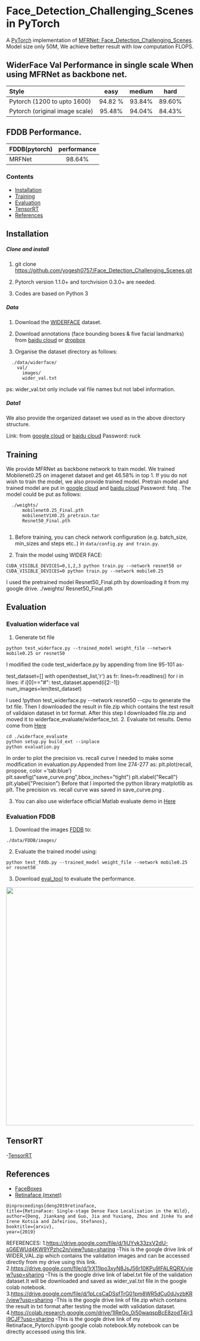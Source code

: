 # Face_Detection_Challenging_Scenes in PyTorch

A [PyTorch](https://pytorch.org/) implementation of [MFRNet: Face_Detection_Challenging_Scenes](https://arxiv.org/abs/1905.00641). Model size only 50M, We achieve better result with low computation FLOPS.

## WiderFace Val Performance in single scale When using MFRNet as backbone net.
| Style | easy | medium | hard |
|:-|:-:|:-:|:-:|
| Pytorch (1200 to upto 1600) | 94.82 % | 93.84% | 89.60% |
| Pytorch (original image scale) | 95.48% | 94.04% | 84.43% |

## FDDB Performance.
| FDDB(pytorch) | performance |
|:-|:-:|
| MRFNet | 98.64% |

### Contents
- [Installation](#installation)
- [Training](#training)
- [Evaluation](#evaluation)
- [TensorRT](#tensorrt)
- [References](#references)

## Installation
##### Clone and install
1. git clone https://github.com/yogesh0757/Face_Detection_Challenging_Scenes.git

2. Pytorch version 1.1.0+ and torchvision 0.3.0+ are needed.

3. Codes are based on Python 3

##### Data
1. Download the [WIDERFACE](http://shuoyang1213.me/WIDERFACE/WiderFace_Results.html) dataset.

2. Download annotations (face bounding boxes & five facial landmarks) from [baidu cloud](https://pan.baidu.com/s/1Laby0EctfuJGgGMgRRgykA) or [dropbox](https://www.dropbox.com/s/7j70r3eeepe4r2g/retinaface_gt_v1.1.zip?dl=0)

3. Organise the dataset directory as follows:

```Shell
  ./data/widerface/
    val/
      images/
      wider_val.txt
```
ps: wider_val.txt only include val file names but not label information.

##### Data1
We also provide the organized dataset we used as in the above directory structure.

Link: from [google cloud](https://drive.google.com/open?id=11UGV3nbVv1x9IC--_tK3Uxf7hA6rlbsS) or [baidu cloud](https://pan.baidu.com/s/1jIp9t30oYivrAvrgUgIoLQ) Password: ruck

## Training
We provide MFRNet as backbone network to train model.
We trained Mobilenet0.25 on imagenet dataset and get 46.58%  in top 1. If you do not wish to train the model, we also provide trained model. Pretrain model  and trained model are put in [google cloud](https://drive.google.com/open?id=1oZRSG0ZegbVkVwUd8wUIQx8W7yfZ_ki1) and [baidu cloud](https://pan.baidu.com/s/12h97Fy1RYuqMMIV-RpzdPg) Password: fstq . The model could be put as follows:
```Shell
  ./weights/
      mobilenet0.25_Final.pth
      mobilenetV1X0.25_pretrain.tar
      Resnet50_Final.pth
      
```
1. Before training, you can check network configuration (e.g. batch_size, min_sizes and steps etc..) in ``data/config.py and train.py``.

2. Train the model using WIDER FACE:
  ```Shell
  CUDA_VISIBLE_DEVICES=0,1,2,3 python train.py --network resnet50 or
  CUDA_VISIBLE_DEVICES=0 python train.py --network mobile0.25
  ```
  I used the pretrained model Resnet50_Final.pth by downloading it from my google drive.
  ./weights/
      Resnet50_Final.pth


## Evaluation
### Evaluation widerface val
1. Generate txt file
```Shell
python test_widerface.py --trained_model weight_file --network mobile0.25 or resnet50
```
I modified the code test_widerface.py by appending from line 95-101 as-

test_dataset=[]
    with open(testset_list,'r') as fr:
      lines=fr.readlines()
      for i in lines:
        if i[0]=="#":
          test_dataset.append(i[2:-1])
    num_images=len(test_dataset)

I used !python test_widerface.py --network resnet50 --cpu to generate the txt file.
Then I downloaded the result in file.zip which contains the test result of validaion dataset in txt format.
After this step I downloaded file.zip and moved it to widerface_evaluate/widerface_txt.
2. Evaluate txt results. Demo come from [Here](https://github.com/wondervictor/WiderFace-Evaluation)
```Shell
cd ./widerface_evaluate
python setup.py build_ext --inplace
python evaluation.py
```
In order to plot the precision vs. recall curve I needed to make some modification in evaluation.py.Appended from line 274-277 as:
plt.plot(recall, propose, color ='tab:blue')
        plt.savefig("save_curve.png",bbox_inches="tight")
        plt.xlabel("Recall")
        plt.ylabel("Precision")
Before that I imported the python library matplotlib as plt.
The precision vs. recall curve was saved in save_curve.png .


3. You can also use widerface official Matlab evaluate demo in [Here](http://mmlab.ie.cuhk.edu.hk/projects/WIDERFace/WiderFace_Results.html)
### Evaluation FDDB

1. Download the images [FDDB](https://drive.google.com/open?id=17t4WULUDgZgiSy5kpCax4aooyPaz3GQH) to:
```Shell
./data/FDDB/images/
```

2. Evaluate the trained model using:
```Shell
python test_fddb.py --trained_model weight_file --network mobile0.25 or resnet50
```

3. Download [eval_tool](https://bitbucket.org/marcopede/face-eval) to evaluate the performance.

<p align="center"><img src="curve/1.jpg" width="640"\></p>

## TensorRT
-[TensorRT](https://github.com/wang-xinyu/tensorrtx/tree/master/retinaface)

## References
- [FaceBoxes](https://github.com/zisianw/FaceBoxes.PyTorch)
- [Retinaface (mxnet)](https://github.com/deepinsight/insightface/tree/master/RetinaFace)
```
@inproceedings{deng2019retinaface,
title={RetinaFace: Single-stage Dense Face Localisation in the Wild},
author={Deng, Jiankang and Guo, Jia and Yuxiang, Zhou and Jinke Yu and Irene Kotsia and Zafeiriou, Stefanos},
booktitle={arxiv},
year={2019}
```
REFERENCES:
1.https://drive.google.com/file/d/1iUYvk33zxV2dU-sG6EWUd4KW9YPzhc2n/view?usp=sharing -This is the google drive link of WIDER_VAL.zip which contains the validation images and can be accessed directly from my drive using this link.
2.https://drive.google.com/file/d/1rX11lpo3xyN8JsJ56r10KPu9IFALRQRX/view?usp=sharing -This is the google drive link of label.txt file of the validation dataset.It will be downloaded and saved as wider_val.txt file in the google colab notebook.
3.https://drive.google.com/file/d/1pLcsCaDSsfTrG01pm8WR5dCu0dJvzbKR/view?usp=sharing -This is the google drive link of file.zip which contains the result in txt format after testing the model with validation dataset.
4.https://colab.research.google.com/drive/1lReOo_0j50waqspBcE8zodT4jr3i9CJF?usp=sharing -This is the google drive link of my Retinaface_Pytorch.ipynb google colab notebook.My notebook can be directly accessed using this link.
